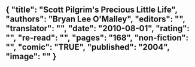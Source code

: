 {
 "title": "Scott Pilgrim's Precious Little Life",
 "authors": "Bryan Lee O'Malley",
 "editors": "",
 "translator": "",
 "date": "2010-08-01",
 "rating": "",
 "re-read": "",
 "pages": "168",
 "non-fiction": "",
 "comic": "TRUE",
 "published": "2004",
 "image": ""
}
---

